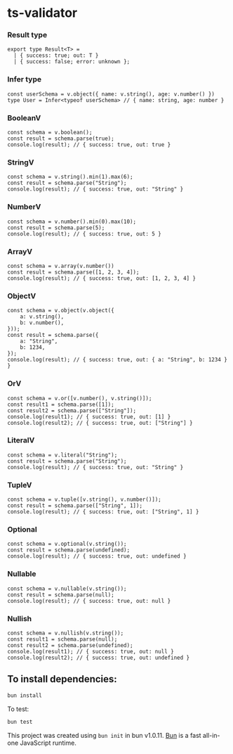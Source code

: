 # ts-validator

### Result type

```
export type Result<T> =
  | { success: true; out: T }
  | { success: false; error: unknown };
```

### Infer type

```
const userSchema = v.object({ name: v.string(), age: v.number() })
type User = Infer<typeof userSchema> // { name: string, age: number }
```

### BooleanV

```
const schema = v.boolean();
const result = schema.parse(true);
console.log(result); // { success: true, out: true }
```

### StringV

```
const schema = v.string().min(1).max(6);
const result = schema.parse("String");
console.log(result); // { success: true, out: "String" }
```

### NumberV

```
const schema = v.number().min(0).max(10);
const result = schema.parse(5);
console.log(result); // { success: true, out: 5 }
```

### ArrayV

```
const schema = v.array(v.number())
const result = schema.parse([1, 2, 3, 4]);
console.log(result); // { success: true, out: [1, 2, 3, 4] }
```

### ObjectV

```
const schema = v.object(v.object({
    a: v.string(),
    b: v.number(),
}));
const result = schema.parse({
    a: "String",
    b: 1234,
});
console.log(result); // { success: true, out: { a: "String", b: 1234 } }
```

### OrV

```
const schema = v.or([v.number(), v.string()]);
const result1 = schema.parse([1]);
const result2 = schema.parse(["String"]);
console.log(result1); // { success: true, out: [1] }
console.log(result2); // { success: true, out: ["String"] }
```

### LiteralV

```
const schema = v.literal("String");
const result = schema.parse("String");
console.log(result); // { success: true, out: "String" }
```

### TupleV

```
const schema = v.tuple([v.string(), v.number()]);
const result = schema.parse(["String", 1]);
console.log(result); // { success: true, out: ["String", 1] }
```

### Optional

```
const schema = v.optional(v.string());
const result = schema.parse(undefined);
console.log(result); // { success: true, out: undefined }
```

### Nullable

```
const schema = v.nullable(v.string());
const result = schema.parse(null);
console.log(result); // { success: true, out: null }
```

### Nullish

```
const schema = v.nullish(v.string());
const result1 = schema.parse(null);
const result2 = schema.parse(undefined);
console.log(result1); // { success: true, out: null }
console.log(result2); // { success: true, out: undefined }
```

## To install dependencies:

```bash
bun install
```

To test:

```bash
bun test
```

This project was created using `bun init` in bun v1.0.11. [Bun](https://bun.sh) is a fast all-in-one JavaScript runtime.
